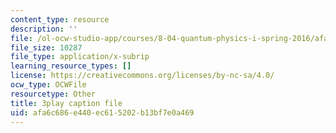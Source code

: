```yaml
---
content_type: resource
description: ''
file: /ol-ocw-studio-app/courses/8-04-quantum-physics-i-spring-2016/afa6c686e440ec615202b13bf7e0a469_3_qvO8bKGus.srt
file_size: 10287
file_type: application/x-subrip
learning_resource_types: []
license: https://creativecommons.org/licenses/by-nc-sa/4.0/
ocw_type: OCWFile
resourcetype: Other
title: 3play caption file
uid: afa6c686-e440-ec61-5202-b13bf7e0a469
---
```

